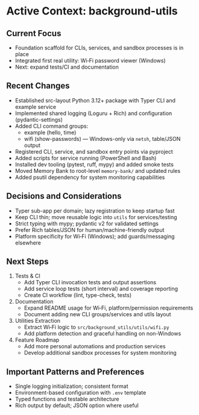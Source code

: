 # Active Context: background-utils

## Current Focus
- Foundation scaffold for CLIs, services, and sandbox processes is in place
- Integrated first real utility: Wi‑Fi password viewer (Windows)
- Next: expand tests/CI and documentation

## Recent Changes
- Established src-layout Python 3.12+ package with Typer CLI and example service
- Implemented shared logging (Loguru + Rich) and configuration (pydantic-settings)
- Added CLI command groups:
  - example (hello, time)
  - wifi (show-passwords) — Windows-only via `netsh`, table/JSON output
- Registered CLI, service, and sandbox entry points via pyproject
- Added scripts for service running (PowerShell and Bash)
- Installed dev tooling (pytest, ruff, mypy) and added smoke tests
- Moved Memory Bank to root-level `memory-bank/` and updated rules
- Added psutil dependency for system monitoring capabilities

## Decisions and Considerations
- Typer sub-app per domain; lazy registration to keep startup fast
- Keep CLI thin; move reusable logic into `utils` for services/testing
- Strict typing with mypy; pydantic v2 for validated settings
- Prefer Rich tables/JSON for human/machine-friendly output
- Platform specificity for Wi‑Fi (Windows); add guards/messaging elsewhere

## Next Steps
1) Tests & CI
   - Add Typer CLI invocation tests and output assertions
   - Add service loop tests (short interval) and coverage reporting
   - Create CI workflow (lint, type-check, tests)
2) Documentation
   - Expand README usage for Wi‑Fi, platform/permission requirements
   - Document adding new CLI groups/services and utils layout
3) Utilities Extraction
   - Extract Wi‑Fi logic to `src/background_utils/utils/wifi.py`
   - Add platform detection and graceful handling on non-Windows
4) Feature Roadmap
   - Add more personal automations and production services
   - Develop additional sandbox processes for system monitoring

## Important Patterns and Preferences
- Single logging initialization; consistent format
- Environment-based configuration with `.env` template
- Typed functions and testable architecture
- Rich output by default; JSON option where useful